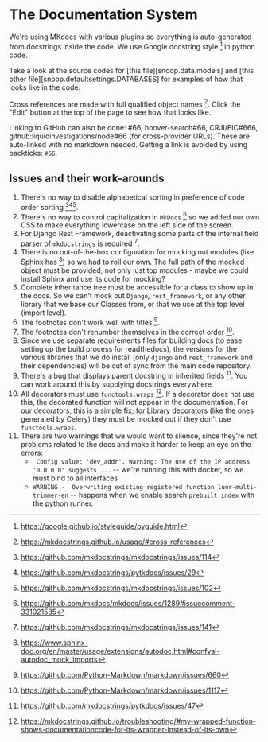 # The Documentation System

We're using MKdocs with various plugins so everything is auto-generated from
docstrings inside the code. We use Google docstring style [^4] in python code.

Take a look at the source codes for [this file][snoop.data.models] and [this
other file][snoop.defaultsettings.DATABASES] for examples of how that looks like in the
code.

Cross references are made with full qualified object names [^5]. Click the
"Edit" button at the top of the page to see how that looks like.

Linking to GitHub can also be done: #66, hoover-search#66, CRJI/EIC#666,
github:liquidinvestigations/node#66 (for cross-provider URLs). These are
auto-linked with no markdown needed. Getting a link is avoided by using
backticks: `#66`.

## Issues and their work-arounds


1. There's no way to disable alphabetical sorting in preference of code order
   sorting [^10][^11][^12].
1. There's no way to control capitalization in `MkDocs` [^1] so we added our
   own CSS to make everything lowercase on the left side of the screen.
1. For Django Rest Framework, deactivating some parts of the internal field
   parser of `mkdocstrings` is required [^2].
1. There is no out-of-the-box configuration for mocking out modules (like
   Sphinx has [^3]) so we had to roll our own. The full path of the mocked
   object must be provided, not only just top modules - maybe we could install
   Sphinx and use its code for mocking?
1. Complete inheritance tree must be accessible for a class to show up in the
   docs. So we can't mock out `Django`, `rest_framework`, or any other library
   that we base our Classes from, or that we use at the top level (import
   level).
1. The footnotes don't work well with titles [^6].
1. The footnotes don't renumber themselves in the correct order [^7].
1. Since we use separate requirements files for building docs (to ease setting
   up the build process for readthedocs), the versions for the various
   libraries that we do install (only `django` and `rest_framework` and their
   dependencies) will be out of sync from the main code repository.
1. There's a bug that displays parent docstring in inherited fields [^8]. You
   can work around this by supplying docstrings everywhere.
1. All decorators must use `functools.wraps` [^9]. If a decorator does not use
   this, the decorated function will not appear in the documentation. For our
   decorators, this is a simple fix; for Library decorators (like the ones
   generated by Celery) they must be mocked out if they don't use
   `functools.wraps`.
1. There are two warnings that we would want to silence, since they're not
   problems related to the docs and make it harder to keep an eye on the
   errors:
    - ` Config value: 'dev_addr'. Warning: The use of the IP address '0.0.0.0'
      suggests ...` -- we're running this with docker, so we must bind to all
      interfaces
    - `WARNING -  Overwriting existing registered function
      lunr-multi-trimmer-en` -- happens when we enable search `prebuilt_index`
      with the python runner.

[^1]: <https://github.com/mkdocs/mkdocs/issues/1289#issuecomment-331021585>
[^2]: <https://github.com/mkdocstrings/mkdocstrings/issues/141>
[^3]: <https://www.sphinx-doc.org/en/master/usage/extensions/autodoc.html#confval-autodoc_mock_imports>
[^4]: <https://google.github.io/styleguide/pyguide.html>
[^5]: <https://mkdocstrings.github.io/usage/#cross-references>
[^6]: <https://github.com/Python-Markdown/markdown/issues/660>
[^7]: <https://github.com/Python-Markdown/markdown/issues/1117>
[^8]: <https://github.com/mkdocstrings/pytkdocs/issues/47>
[^9]: <https://mkdocstrings.github.io/troubleshooting/#my-wrapped-function-shows-documentationcode-for-its-wrapper-instead-of-its-own>
[^10]: <https://github.com/mkdocstrings/mkdocstrings/issues/114>
[^11]: <https://github.com/mkdocstrings/pytkdocs/issues/29>
[^12]: <https://github.com/mkdocstrings/mkdocstrings/issues/102>
